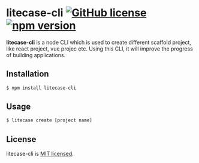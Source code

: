 # litecase-cli [![GitHub license](https://img.shields.io/badge/license-MIT-blue.svg)](https://github.com/LantzShaw/litecase/LICENSE) [![npm version](https://img.shields.io/npm/v/litecase-cli.svg?style=flat)](https://www.npmjs.com/package/litecase-cli)

**litecase-cli** is a node CLI which is used to create different scaffold project, like react project, vue projec etc. Using this CLI, it will improve the progress of building applications.

## Installation
```sh
$ npm install litecase-cli
```

## Usage
```sh
$ litecase create [project name]
```

## License
litecase-cli is [MIT licensed](./LICENSE).